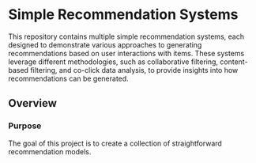 # Simple Recommendation Systems

This repository contains multiple simple recommendation systems, each designed to demonstrate various approaches to generating recommendations based on user interactions with items. These systems leverage different methodologies, such as collaborative filtering, content-based filtering, and co-click data analysis, to provide insights into how recommendations can be generated.

## Overview

### Purpose
The goal of this project is to create a collection of straightforward recommendation models. 